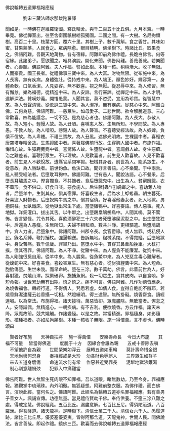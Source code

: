 ﻿佛說輪轉五道罪福報應經

　　　　劉宋三藏法師求那跋陀羅譯


聞如是。一時佛在迦維羅衛國。釋氏精舍。與千二百五十比丘俱。九月本齋。一時畢竟。佛從禪室出。往至舍衛國祇樹給孤獨園。二國之間。有一大樹。名尼拘類樹。高百二十里。枝葉方圓。覆六十里。其樹上子。數千萬斛。食之香甘。其味如蜜。甘果熟落。人民食之。眾病除愈。眼目精明。佛坐樹下。時諸比丘。取果食之。佛語阿難。吾觀天地萬物。各有宿緣。阿難即前為佛作禮。長跪白佛言。何等宿緣。此諸弟子。愿欲聞之。唯具演說。開化未聞。佛告阿難。善哉善哉。若樂聞者。心善聽。佛語阿難。夫人作福。譬如此樹。本種一核。稍稍漸大。收子無限。人而豪貴。國王長者。從禮佛事三寶中來。為人大富。財物無限。從布施中來。為人長壽。無有疾病。身體強壯。從持戒中來。為人端正。顏色妙好。輝容第一。身體柔軟。口氣香潔。人見姿容。無不歡喜。視之無厭。從忍辱中來。為人修習。無有懈怠。樂為福德。從精進中來。為人安詳。言行審諦。從禪定中來。為人才明。達解深法。贊嘆妙義。開悟愚蒙。人聞其言。莫不咨受。宣用為珍寶。從智慧中來。為人音聲清徹。從歌詠三寶中來。為人潔凈。無有疾病。從慈心中來。阿難白佛。云何為慈。佛語阿難。一慈眾生。如母愛子。二悲世間。欲令解脫道意。三心常歡喜。四為能護念。一切不犯。是為慈心者也。佛語阿難。為人長大。恭敬人故。為人短小。輕慢人故。為人丑陋。喜嗔恚人故。生無所知。不學問故。為人專愚。不教人故。為人喑啞。謗毀人故。為人聾盲。不喜聽受經法故。為人奴婢。負債不償故。為人卑賤。不禮三寶故。為人丑黑。遮佛光明故。生裸國中者。喜輕衣唐突塔寺精舍故。生馬蹄國中者。喜著屐佛前行故。生穿胸人國中者。布施作福。悔惜心故。生獐鹿麑麂中者。喜驚怖人故。生墮龍中者。喜調戲人故。身生惡瘡。治之難差者。喜鞭打眾生。不以理故。人見歡喜者。前生見人歡喜故。人見不歡喜者。前生見人不歡悅故。遭縣官系閉牢獄。杻械其身者。前世為人。籠系眾生。不從意故。為人唇缺者。前世釣魚。魚決口故。聞好言善語。心不樂聞。于中兩舌。亂人聽受經法者。后墮耽耳狗中。佛語阿難。世有愚人。聞說法語。心不餐采。后墮長耳驢馬之中。慳貪獨食。不共饑者。食后墮餓鬼中。出生為人。貧窮饑餓。衣不蓋形。食不供口。好食自啖。惡食施人。后生豬[蟲*屯]蜣螂之中。喜劫奪人物者。后墮羊中。生剝其皮。償其宿罪。好喜殺生者。后為水上蜉蝣蟲。朝生暮死。好喜盜人財物者。后墮奴婢牛馬之中。償其宿債。好喜淫他妻女者。死入地獄。男抱銅柱。女臥鐵床。從地獄出常生下處。當墮雞鴨中。好喜妄語。傳人惡事。死入地獄。洋銅灌口。拔出其舌。以牛犁之。出墮鴟梟鴝鵅鳥中。人聞其鳴。莫不驚怖。皆言變怪。咒令其死。喜飲酒醉犯三十六失者死墮沸屎泥犁之中。出生墮狌狌中。后還為人愚癡。生無所知。夫婦不相和順。數共斗諍。更相驅遣。后墮鳩鴿中。貪人力者。后墮象中。佛語阿難。州郡令長。食官爵祿。或人無罪。或私侵人民。錄名系縛。鞭打捶杖。強逼輸送。告訴無地。枷械系閉。不得寬縱。后墮地獄中。身受苦痛。數千億歲。罪畢乃出。當墮水牛中。貫穿其鼻牽船挽車。大杖打撲。償其宿罪。佛語阿難。為人不凈。從豬中來。為人慳貪不能廉潔。從狗中來。為人剛強很戾自用。從羊中來。為人腥臭。從魚鱉中來。為人兇惡含毒心難解者。從蝮蛇中來。好喜美食。喜殺害眾生。無有慈心者。從豺狼貍鷹中來。為人短命。胞胎傷墮。生世未幾。而早命終。墮在三涂。數千萬劫。佛言。此輩前世為人。好喜射獵。焚燒山澤。探巢破卵。施捕魚網。殺一切眾生。貪其皮肉。以自食啖。多短命報。世世累劫無有出期。慎之慎之。痛不可言。佛語阿難。凡作功德皆應身。為燒香福會。轉經行道。不得倩人。咒愿若虛。如倩人食。豈得自飽能不饑耶。若燒香鮮潔逮薩云若香攝一切相。然燈續明。得三達智。無所掛礙。燒香齋食。讀經達嚫。以為常法。布施得福。諸天接待。萬惡皆卻。眾魔盡除。無敢當者。懈怠之人。安隱諧偶。無精進心。一朝疾病。有不吉利。便欲燒香。方云作福。諸天未降。眾魔故前。競共嬈觸。作諸變怪。以是之故。常當精進。罪福隨身。如影隨形。植種福者。亦如尼拘類樹。本種一核收子無限。施一得倍萬。言不虛也。佛時頌曰

　賢者好布施　　天神自扶將
　施一得萬倍　　安樂壽命長
　今日大布施　　其福不可量
　皆當得佛道　　度脫于十方
　因緣合會誰為親　　五戒十善除去嗔
　不望他許自為親　　世間榮樂如浮云
　展轉五道如車輪　　莫計壽命惜金銀
　天地尚壞何況身　　奉持經戒是大珍
　勿貪財色辱誤人　　三界眾生如群羊
　來去五道身壞傷　　命速流水何有常
　作惡甚近受罪長　　泥犁地獄沸鑊湯
　制心剛意離禍殃　　犯罪入中痛難當　

佛告阿難。世人無智生死肉眼不知罪福。吾以道眼。睹無數劫。乃至今身。罪福應報。猶觀掌中琉璃珠。內外明徹。無狐疑想。阿難前整衣服。為佛作禮。而白佛言。演說此經。當何名之。佛語阿難。此經名為輪轉五道亦名罪福報應。若有善男子善女人。諷誦宣傳。功德無量。當見禮侍賢劫千佛。奉侍供養。不墮三涂八難之處。得戒定慧。佛說經竟。五百比丘。漏盡意解。七百比丘尼。得須陀洹道。八百羅漢。得菩薩道。諸天龍神。是時樹下。清信士萬二千人。清信女六千人。悉履道跡。諸比丘比丘尼。優婆塞優婆夷。皆得阿那含道。天龍鬼神。世間人民。聞佛說法。皆言善哉。即起作禮。繞佛三匝。歡喜而去佛說輪轉五道罪福報應經
